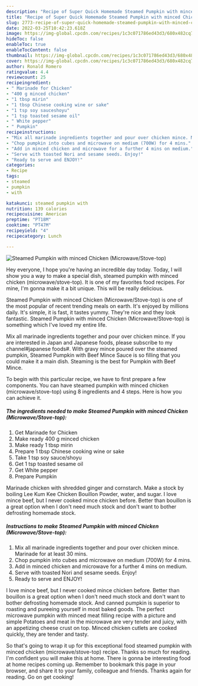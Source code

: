 ```yaml
---
description: "Recipe of Super Quick Homemade Steamed Pumpkin with minced Chicken (Microwave/Stove-top)"
title: "Recipe of Super Quick Homemade Steamed Pumpkin with minced Chicken (Microwave/Stove-top)"
slug: 2773-recipe-of-super-quick-homemade-steamed-pumpkin-with-minced-chicken-microwave-stove-top
date: 2022-03-25T10:42:23.618Z
image: https://img-global.cpcdn.com/recipes/1c3c071786ed43d3/680x482cq70/steamed-pumpkin-with-minced-chicken-microwavestove-top-recipe-main-photo.jpg
hideToc: false
enableToc: true
enableTocContent: false
thumbnail: https://img-global.cpcdn.com/recipes/1c3c071786ed43d3/680x482cq70/steamed-pumpkin-with-minced-chicken-microwavestove-top-recipe-main-photo.jpg
cover: https://img-global.cpcdn.com/recipes/1c3c071786ed43d3/680x482cq70/steamed-pumpkin-with-minced-chicken-microwavestove-top-recipe-main-photo.jpg
author: Ronald Romero
ratingvalue: 4.4
reviewcount: 25
recipeingredient:
- " Marinade for Chicken"
- "400 g minced chicken"
- "1 tbsp mirin"
- "1 tbsp Chinese cooking wine or sake"
- "1 tsp soy sauceshoyu"
- "1 tsp toasted sesame oil"
- " White pepper"
- " Pumpkin"
recipeinstructions:
- "Mix all marinade ingredients together and pour over chicken mince. Marinade for at least 30 mins."
- "Chop pumpkin into cubes and microwave on medium (700W) for 4 mins."
- "Add in minced chicken and microwave for a further 4 mins on medium."
- "Serve with toasted Nori and sesame seeds. Enjoy!"
- "Ready to serve and ENJOY!"
categories:
- Recipe
tags:
- steamed
- pumpkin
- with

katakunci: steamed pumpkin with 
nutrition: 139 calories
recipecuisine: American
preptime: "PT18M"
cooktime: "PT47M"
recipeyield: "4"
recipecategory: Lunch

---
```



![Steamed Pumpkin with minced Chicken (Microwave/Stove-top)](https://img-global.cpcdn.com/recipes/1c3c071786ed43d3/680x482cq70/steamed-pumpkin-with-minced-chicken-microwavestove-top-recipe-main-photo.jpg)

Hey everyone, I hope you're having an incredible day today. Today, I will show you a way to make a special dish, steamed pumpkin with minced chicken (microwave/stove-top). It is one of my favorites food recipes. For mine, I'm gonna make it a bit unique. This will be really delicious.

Steamed Pumpkin with minced Chicken (Microwave/Stove-top) is one of the most popular of recent trending meals on earth. It's enjoyed by millions daily. It's simple, it is fast, it tastes yummy. They're nice and they look fantastic. Steamed Pumpkin with minced Chicken (Microwave/Stove-top) is something which I've loved my entire life.

Mix all marinade ingredients together and pour over chicken mince. If you are interested in Japan and Japanese foods, please subscribe to my channel#japanese foods#. With gravy mince poured over the steamed pumpkin, Steamed Pumpkin with Beef Mince Sauce is so filling that you could make it a main dish. Steaming is the best for Pumpkin with Beef Mince.


To begin with this particular recipe, we have to first prepare a few components. You can have steamed pumpkin with minced chicken (microwave/stove-top) using 8 ingredients and 4 steps. Here is how you can achieve it.

<!--inarticleads1-->

##### The ingredients needed to make Steamed Pumpkin with minced Chicken (Microwave/Stove-top):

1. Get  Marinade for Chicken
1. Make ready 400 g minced chicken
1. Make ready 1 tbsp mirin
1. Prepare 1 tbsp Chinese cooking wine or sake
1. Take 1 tsp soy sauce/shoyu
1. Get 1 tsp toasted sesame oil
1. Get  White pepper
1. Prepare  Pumpkin


Marinade chicken with shredded ginger and cornstarch. Make a stock by boiling Lee Kum Kee Chicken Bouillon Powder, water, and sugar. I love mince beef, but I never cooked mince chicken before. Better than bouillon is a great option when I don&#39;t need much stock and don&#39;t want to bother defrosting homemade stock. 

<!--inarticleads2-->

##### Instructions to make Steamed Pumpkin with minced Chicken (Microwave/Stove-top):

1. Mix all marinade ingredients together and pour over chicken mince. Marinade for at least 30 mins.
1. Chop pumpkin into cubes and microwave on medium (700W) for 4 mins.
1. Add in minced chicken and microwave for a further 4 mins on medium.
1. Serve with toasted Nori and sesame seeds. Enjoy!
1. Ready to serve and ENJOY!

I love mince beef, but I never cooked mince chicken before. Better than bouillon is a great option when I don&#39;t need much stock and don&#39;t want to bother defrosting homemade stock. And canned pumpkin is superior to roasting and pureeing yourself in most baked goods. The perfect microwave pumpkin with minced meat filling recipe with a picture and simple Potatoes and meat in the microwave are very tender and juicy, with an appetizing cheese crust on top. Minced chicken cutlets are cooked quickly, they are tender and tasty. 

So that's going to wrap it up for this exceptional food steamed pumpkin with minced chicken (microwave/stove-top) recipe. Thanks so much for reading. I'm confident you will make this at home. There is gonna be interesting food at home recipes coming up. Remember to bookmark this page in your browser, and share it to your family, colleague and friends. Thanks again for reading. Go on get cooking!
